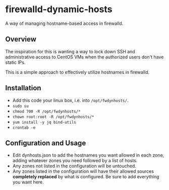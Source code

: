 # firewalld-dynamic-hosts

A way of managing hostname-based access in firewalld.

## Overview

The inspiration for this is wanting a way to lock down SSH and administrative access to CentOS VMs when the authorized users don't have static IPs.

This is a simple approach to effectively utilize hostnames in firewalld.

## Installation

- Add this code your linux box, i.e. into `/opt/fwdynhosts/`.
- `sudo su`
- `chmod 700 -R /opt/fwdynhosts/*`
- `chown root:root -R /opt/fwdynhosts/*`
- `yum install -y jq bind-utils`
- `crontab -e`


## Configuration and Usage

- Edit dynhosts.json to add the hostnames you want allowed in each zone, adding whatever zones you need followed by a list of hosts.
- Any zones not listed in the configuration will be untouched.
- Any zones listed in the configuration will have their allowed sources **completely replaced** by what is configured.  Be sure to add everything you want here.
